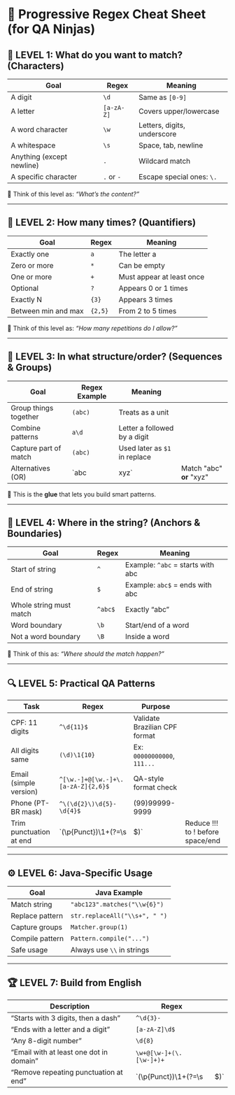 
# 🧠 Progressive Regex Cheat Sheet (for QA Ninjas)

## 🧩 LEVEL 1: What do you want to match? (Characters)

| Goal                      | Regex      | Meaning                     |
|---------------------------|------------|-----------------------------|
| A digit                   | `\d`       | Same as `[0-9]`             |
| A letter                  | `[a-zA-Z]` | Covers upper/lowercase      |
| A word character          | `\w`       | Letters, digits, underscore |
| A whitespace              | `\s`       | Space, tab, newline         |
| Anything (except newline) | `.`        | Wildcard match              |
| A specific character      | `.` or `-` | Escape special ones: `\.`   |

🧠 Think of this level as: *“What’s the content?”*

---

## 🔁 LEVEL 2: How many times? (Quantifiers)

| Goal                | Regex   | Meaning                   |
|---------------------|---------|---------------------------|
| Exactly one         | `a`     | The letter a              |
| Zero or more        | `*`     | Can be empty              |
| One or more         | `+`     | Must appear at least once |
| Optional            | `?`     | Appears 0 or 1 times      |
| Exactly N           | `{3}`   | Appears 3 times           |
| Between min and max | `{2,5}` | From 2 to 5 times         |

🧠 Think of this level as: *“How many repetitions do I allow?”*

---

## 🧱 LEVEL 3: In what structure/order? (Sequences & Groups)

| Goal                  | Regex Example | Meaning                       |                          |
|-----------------------|---------------|-------------------------------|--------------------------|
| Group things together | `(abc)`       | Treats as a unit              |                          |
| Combine patterns      | `a\d`         | Letter a followed by a digit  |                          |
| Capture part of match | `(abc)`       | Used later as `$1` in replace |                          |
| Alternatives (OR)     | \`abc         | xyz\`                         | Match "abc" **or** "xyz" |

🧠 This is the **glue** that lets you build smart patterns.

---

## 📌 LEVEL 4: Where in the string? (Anchors & Boundaries)

| Goal                    | Regex   | Meaning                           |
|-------------------------|---------|-----------------------------------|
| Start of string         | `^`     | Example: `^abc` = starts with abc |
| End of string           | `$`     | Example: `abc$` = ends with abc   |
| Whole string must match | `^abc$` | Exactly “abc”                     |
| Word boundary           | `\b`    | Start/end of a word               |
| Not a word boundary     | `\B`    | Inside a word                     |

🧠 Think of this as: *“Where should the match happen?”*

---

## 🔍 LEVEL 5: Practical QA Patterns

| Task                    | Regex                              | Purpose                       |                                  |
|-------------------------|------------------------------------|-------------------------------|----------------------------------|
| CPF: 11 digits          | `^\d{11}$`                         | Validate Brazilian CPF format |                                  |
| All digits same         | `(\d)\1{10}`                       | Ex: `00000000000`, `111...`   |                                  |
| Email (simple version)  | `^[\w.-]+@[\w.-]+\.[a-zA-Z]{2,6}$` | QA-style format check         |                                  |
| Phone (PT-BR mask)      | `^\(\d{2}\)\d{5}-\d{4}$`           | (99)99999-9999                |                                  |
| Trim punctuation at end | \`(\p{Punct})\1+(?=\s              | \$)\`                         | Reduce !!! to ! before space/end |

---

## ⚙️ LEVEL 6: Java-Specific Usage

| Goal            | Java Example                  |
|-----------------|-------------------------------|
| Match string    | `"abc123".matches("\\w{6}")`  |
| Replace pattern | `str.replaceAll("\\s+", " ")` |
| Capture groups  | `Matcher.group(1)`            |
| Compile pattern | `Pattern.compile("...")`      |
| Safe usage      | Always use `\\` in strings    |

---

## 🏆 LEVEL 7: Build from English

| Description                             | Regex                   |       |
|-----------------------------------------|-------------------------|-------|
| “Starts with 3 digits, then a dash”     | `^\d{3}-`               |       |
| “Ends with a letter and a digit”        | `[a-zA-Z]\d$`           |       |
| “Any 8-digit number”                    | `\d{8}`                 |       |
| “Email with at least one dot in domain” | `\w+@[\w-]+(\.[\w-]+)+` |       |
| “Remove repeating punctuation at end”   | \`(\p{Punct})\1+(?=\s   | \$)\` |

